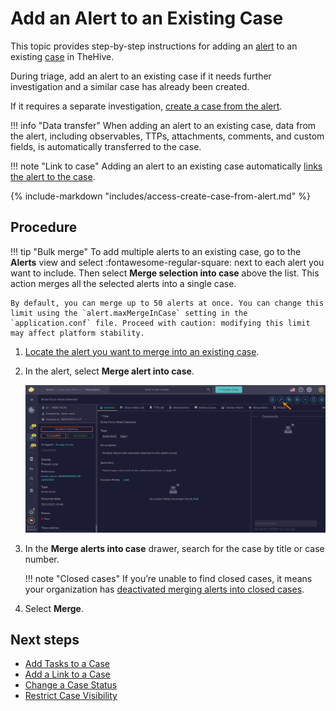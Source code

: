 # Add an Alert to an Existing Case

This topic provides step-by-step instructions for adding an [alert](about-alerts.md) to an existing [case](../cases/about-cases.md) in TheHive.

During triage, add an alert to an existing case if it needs further investigation and a similar case has already been created.

If it requires a separate investigation, [create a case from the alert](create-a-case-from-an-alert.md).

!!! info "Data transfer"
    When adding an alert to an existing case, data from the alert, including observables, TTPs, attachments, comments, and custom fields, is automatically transferred to the case.

!!! note "Link to case"
    Adding an alert to an existing case automatically [links the alert to the case](../cases/view-alerts-linked-to-a-case.md).

{% include-markdown "includes/access-create-case-from-alert.md" %}

<h2>Procedure</h2>

!!! tip "Bulk merge"
    To add multiple alerts to an existing case, go to the **Alerts** view and select :fontawesome-regular-square: next to each alert you want to include. Then select **Merge selection into case** above the list. This action merges all the selected alerts into a single case.
    
    By default, you can merge up to 50 alerts at once. You can change this limit using the `alert.maxMergeInCase` setting in the `application.conf` file. Proceed with caution: modifying this limit may affect platform stability.

1. [Locate the alert you want to merge into an existing case](./search-for-alerts/find-an-alert.md).

2. In the alert, select **Merge alert into case**.

    ![Merge alert into case](/thehive/images/user-guides/analyst-corner/alerts/merge-alert-into-case.png)

3. In the **Merge alerts into case** drawer, search for the case by title or case number.

    !!! note "Closed cases"
        If you’re unable to find closed cases, it means your organization has [deactivated merging alerts into closed cases](../../organization/configure-organization/manage-ui-configuration/prevent-merging-alerts-into-closed-cases.md).

4. Select **Merge**.

<h2>Next steps</h2>

* [Add Tasks to a Case](../cases/add-tasks-to-a-case.md)
* [Add a Link to a Case](../cases/case-links/add-a-link-to-a-case.md)
* [Change a Case Status](../cases/change-status-case.md)
* [Restrict Case Visibility](../cases/case-visibility/restrict-visibility-case.md)